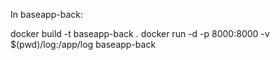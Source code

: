 In baseapp-back:

docker build -t baseapp-back .
docker run -d -p 8000:8000 -v $(pwd)/log:/app/log baseapp-back